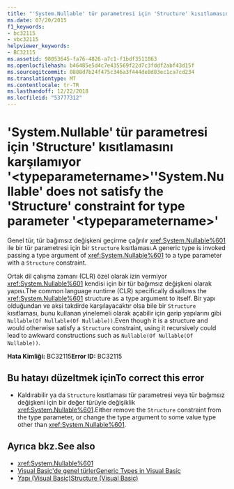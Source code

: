 ```yaml
---
title: "'System.Nullable' tür parametresi için 'Structure' kısıtlamasını karşılamıyor '&lt;typeparametername&gt;'"
ms.date: 07/20/2015
f1_keywords:
- bc32115
- vbc32115
helpviewer_keywords:
- BC32115
ms.assetid: 98053645-fa76-4826-a7c1-f1bdf3511863
ms.openlocfilehash: b46485e5d4c7e435569f22d7c3fddf2abf43d15f
ms.sourcegitcommit: 0888d7b24f475c346a3f444de8d83ec1ca7cd234
ms.translationtype: MT
ms.contentlocale: tr-TR
ms.lasthandoff: 12/22/2018
ms.locfileid: "53777312"
---
```

# <a name="systemnullable-does-not-satisfy-the-structure-constraint-for-type-parameter-lttypeparameternamegt"></a><span data-ttu-id="ad942-102">'System.Nullable' tür parametresi için 'Structure' kısıtlamasını karşılamıyor '&lt;typeparametername&gt;'</span><span class="sxs-lookup"><span data-stu-id="ad942-102">'System.Nullable' does not satisfy the 'Structure' constraint for type parameter '&lt;typeparametername&gt;'</span></span>
<span data-ttu-id="ad942-103">Genel tür, tür bağımsız değişkeni geçirme çağrılır <xref:System.Nullable%601> ile bir tür parametresi için bir `Structure` kısıtlaması.</span><span class="sxs-lookup"><span data-stu-id="ad942-103">A generic type is invoked passing a type argument of <xref:System.Nullable%601> to a type parameter with a `Structure` constraint.</span></span>  
  
 <span data-ttu-id="ad942-104">Ortak dil çalışma zamanı (CLR) özel olarak izin vermiyor <xref:System.Nullable%601> kendisi için bir tür bağımsız değişkeni olarak yapısı.</span><span class="sxs-lookup"><span data-stu-id="ad942-104">The common language runtime (CLR) specifically disallows the <xref:System.Nullable%601> structure as a type argument to itself.</span></span> <span data-ttu-id="ad942-105">Bir yapı olduğundan ve aksi takdirde karşılayacaktır olsa bile bir `Structure` kısıtlaması, bunu kullanan yinelemeli olarak açabilir için garip yapılarını gibi `Nullable(Of Nullable(Of Nullable))`.</span><span class="sxs-lookup"><span data-stu-id="ad942-105">Even though it is a structure and would otherwise satisfy a `Structure` constraint, using it recursively could lead to awkward constructions such as `Nullable(Of Nullable(Of Nullable))`.</span></span>  
  
 <span data-ttu-id="ad942-106">**Hata Kimliği:** BC32115</span><span class="sxs-lookup"><span data-stu-id="ad942-106">**Error ID:** BC32115</span></span>  
  
## <a name="to-correct-this-error"></a><span data-ttu-id="ad942-107">Bu hatayı düzeltmek için</span><span class="sxs-lookup"><span data-stu-id="ad942-107">To correct this error</span></span>  
  
-   <span data-ttu-id="ad942-108">Kaldırabilir ya da `Structure` kısıtlaması tür parametresi veya tür bağımsız değişkeni için bir değer türüyle değişiklik <xref:System.Nullable%601>.</span><span class="sxs-lookup"><span data-stu-id="ad942-108">Either remove the `Structure` constraint from the type parameter, or change the type argument to some value type other than <xref:System.Nullable%601>.</span></span>  
  
## <a name="see-also"></a><span data-ttu-id="ad942-109">Ayrıca bkz.</span><span class="sxs-lookup"><span data-stu-id="ad942-109">See also</span></span>

- <xref:System.Nullable%601>  
- [<span data-ttu-id="ad942-110">Visual Basic'de genel türler</span><span class="sxs-lookup"><span data-stu-id="ad942-110">Generic Types in Visual Basic</span></span>](../../visual-basic/programming-guide/language-features/data-types/generic-types.md)  
- [<span data-ttu-id="ad942-111">Yapı (Visual Basic)</span><span class="sxs-lookup"><span data-stu-id="ad942-111">Structure (Visual Basic)</span></span>](../../visual-basic/language-reference/statements/structure-statement.md)
